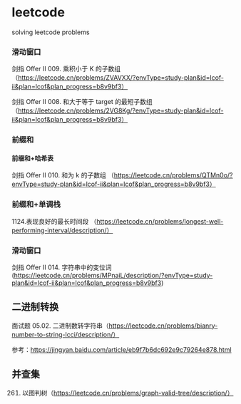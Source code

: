 # leetcode
solving leetcode problems 

### 滑动窗口
剑指 Offer II 009. 乘积小于 K 的子数组 （https://leetcode.cn/problems/ZVAVXX/?envType=study-plan&id=lcof-ii&plan=lcof&plan_progress=b8v9bf3）

剑指 Offer II 008. 和大于等于 target 的最短子数组 （https://leetcode.cn/problems/2VG8Kg/?envType=study-plan&id=lcof-ii&plan=lcof&plan_progress=b8v9bf3）


### 前缀和

#### 前缀和+哈希表

剑指 Offer II 010. 和为 k 的子数组 （https://leetcode.cn/problems/QTMn0o/?envType=study-plan&id=lcof-ii&plan=lcof&plan_progress=b8v9bf3）

### 前缀和+单调栈

1124.表现良好的最长时间段 （https://leetcode.cn/problems/longest-well-performing-interval/description/）


### 滑动窗口

剑指 Offer II 014. 字符串中的变位词 (https://leetcode.cn/problems/MPnaiL/description/?envType=study-plan&id=lcof-ii&plan=lcof&plan_progress=b8v9bf3)

## 二进制转换

面试题 05.02. 二进制数转字符串（https://leetcode.cn/problems/bianry-number-to-string-lcci/description/）

参考：https://jingyan.baidu.com/article/eb9f7b6dc692e9c79264e878.html


## 并查集
261. 以图判树（https://leetcode.cn/problems/graph-valid-tree/description/）
